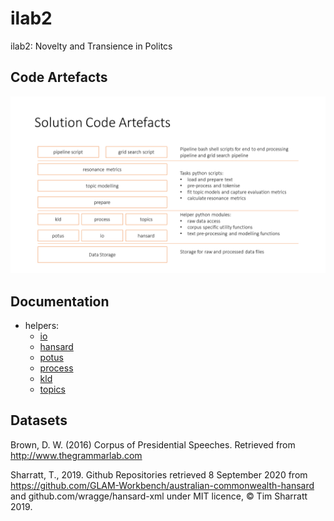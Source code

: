 # ilab2
ilab2: Novelty and Transience in Politcs


## Code Artefacts

![code_artefacts](./images/code_artefacts.png)

## Documentation

* helpers:
    * [io](./md/helpers/io.md)
    * [hansard](./md/helpers/hansard.md)
    * [potus](./md/helpers/potus.md)
    * [process](./md/helpers/process.md)
    * [kld](./md/helpers/kld.md)
    * [topics](./md/helpers/topics.md)

## Datasets

Brown, D. W. (2016) Corpus of Presidential Speeches. Retrieved from http://www.thegrammarlab.com

Sharratt, T., 2019.  Github Repositories retrieved 8 September 2020 from https://github.com/GLAM-Workbench/australian-commonwealth-hansard and github.com/wragge/hansard-xml under MIT licence, © Tim Sharratt 2019.

